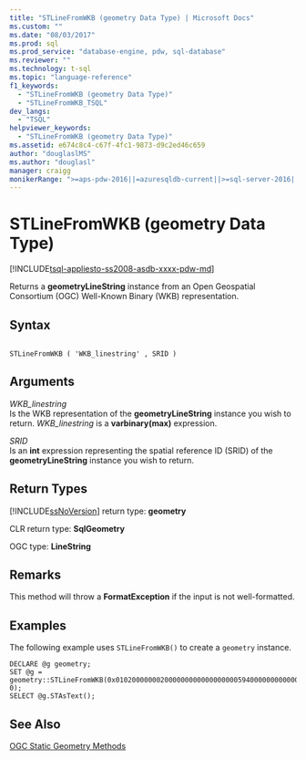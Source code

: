 ```yaml
---
title: "STLineFromWKB (geometry Data Type) | Microsoft Docs"
ms.custom: ""
ms.date: "08/03/2017"
ms.prod: sql
ms.prod_service: "database-engine, pdw, sql-database"
ms.reviewer: ""
ms.technology: t-sql
ms.topic: "language-reference"
f1_keywords: 
  - "STLineFromWKB (geometry Data Type)"
  - "STLineFromWKB_TSQL"
dev_langs: 
  - "TSQL"
helpviewer_keywords: 
  - "STLineFromWKB (geometry Data Type)"
ms.assetid: e674c8c4-c67f-4fc1-9873-d9c2ed46c659
author: "douglaslMS"
ms.author: "douglasl"
manager: craigg
monikerRange: ">=aps-pdw-2016||=azuresqldb-current||>=sql-server-2016||=sqlallproducts-allversions||>=sql-server-linux-2017||=azuresqldb-mi-current"
---
```

# STLineFromWKB (geometry Data Type)
[!INCLUDE[tsql-appliesto-ss2008-asdb-xxxx-pdw-md](../../includes/tsql-appliesto-ss2008-asdb-xxxx-pdw-md.md)]

Returns a **geometryLineString** instance from an Open Geospatial Consortium (OGC) Well-Known Binary (WKB) representation.
  
## Syntax  
  
```  
  
STLineFromWKB ( 'WKB_linestring' , SRID )  
```  
  
## Arguments  
 *WKB_linestring*  
 Is the WKB representation of the **geometryLineString** instance you wish to return. *WKB_linestring* is a **varbinary(max)** expression.  
  
 *SRID*  
 Is an **int** expression representing the spatial reference ID (SRID) of the **geometryLineString** instance you wish to return.  
  
## Return Types  
 [!INCLUDE[ssNoVersion](../../includes/ssnoversion-md.md)] return type: **geometry**  
  
 CLR return type: **SqlGeometry**  
  
 OGC type: **LineString**  
  
## Remarks  
 This method will throw a **FormatException** if the input is not well-formatted.  
  
## Examples  
 The following example uses `STLineFromWKB()` to create a `geometry` instance.  
  
```  
DECLARE @g geometry;   
SET @g = geometry::STLineFromWKB(0x0102000000020000000000000000005940000000000000594000000000000069400000000000006940, 0);  
SELECT @g.STAsText();  
```  
  
## See Also  
 [OGC Static Geometry Methods](../../t-sql/spatial-geometry/ogc-static-geometry-methods.md)  
  
  

